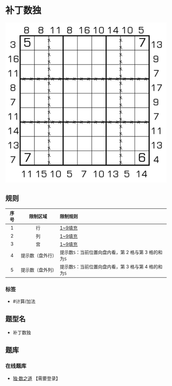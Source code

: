 # 补丁数独
<!-- START doctoc generated TOC please keep comment here to allow auto update -->
<!-- DON'T EDIT THIS SECTION, INSTEAD RE-RUN doctoc TO UPDATE -->

<!-- END doctoc generated TOC please keep comment here to allow auto update -->

![题](../../../../images/sudoku/补丁数独.png)

## 规则

| 序号  |   限制区域   | 限制规则                              |
|:---:|:--------:|:----------------------------------|
|  1  |    行     | [1~9填充]                           |
|  2  |    列     | [1~9填充]                           |
|  3  |    宫     | [1~9填充]                           |
|  4  | 提示数（盘外行） | 提示数`S`：当前位置向盘内看，第 2 格与第 3 格的和为`S` |
|  5  | 提示数（盘外列） | 提示数`S`：当前位置向盘内看，第 3 格与第 4 格的和为`S` |

### 标签

- #计算/加法

## 题型名

- 补丁数独

## 题库

### 在线题库

- [独·数之道](http://www.sudokufans.org.cn/lx/game.index.php?type=arrow2) 【需要登录】

[1~9填充]: ../../../../rules/rules.md#1to9填充
